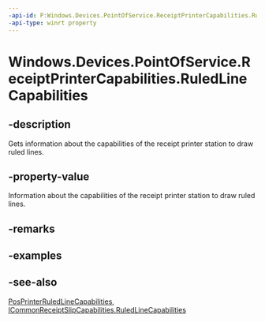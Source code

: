 ----api-id: P:Windows.Devices.PointOfService.ReceiptPrinterCapabilities.RuledLineCapabilities
-api-type: winrt property
---<!-- Property syntaxpublic Windows.Devices.PointOfService.PosPrinterRuledLineCapabilities RuledLineCapabilities { get; }--># Windows.Devices.PointOfService.ReceiptPrinterCapabilities.RuledLineCapabilities## -descriptionGets information about the capabilities of the receipt printer station to draw ruled lines.## -property-valueInformation about the capabilities of the receipt printer station to draw ruled lines.## -remarks## -examples## -see-also[PosPrinterRuledLineCapabilities](posprinterruledlinecapabilities.md), [ICommonReceiptSlipCapabilities.RuledLineCapabilities](icommonreceiptslipcapabilities_ruledlinecapabilities.md)